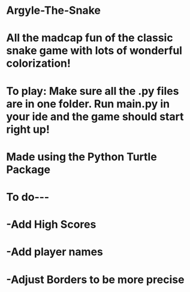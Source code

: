 # Argyle-The-Snake
# All the madcap fun of the classic snake game with lots of wonderful colorization!

# To play: Make sure  all the .py files are in one folder. Run main.py in your ide and the game should start right up!

# Made using the Python Turtle Package

# To do---
# -Add High Scores
# -Add player names
# -Adjust Borders to be more precise
